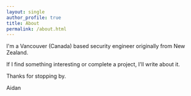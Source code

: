 ```yaml
---
layout: single
author_profile: true
title: About
permalink: /about.html
---
```


I'm a Vancouver (Canada) based security engineer originally from New Zealand.

If I find something interesting or complete a project, I'll write about it.

Thanks for stopping by.

Aidan
